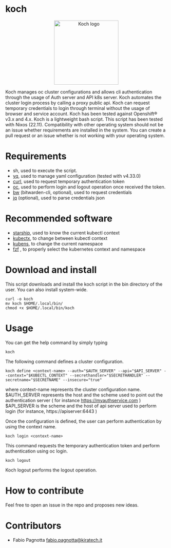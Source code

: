 # koch

<p align="center">
    <img width="200" src="https://raw.githubusercontent.com/faan11/koch/master/images/logo.webp" alt="Koch logo">
</p>
Koch manages oc cluster configurations and allows cli authentication through the usage of Auth server and API k8s server.  
Koch automates the cluster login process by calling a proxy public api. 
Koch can request temporary credentials to login through terminal without the usage of browser and service account.  
Koch has been tested against Openshift® v3.x and 4.x.  
Koch is a lightweight bash script. This script has been tested with Nixos (22.11). Compatibility with other operating system should not be an issue whether requirements are installed in the system. You can create a pull request or an issue whether is not working with your operating system. 

# Requirements
- sh, used to execute the script.
- [yq](https://github.com/mikefarah/yq), used to manage yaml configuration (tested with v4.33.0)
- [curl](https://github.com/curl/curl), used to request temporary authentication token
- [oc](https://github.com/openshift/oc), used to perform login and logout operation once received the token.
- [bw](https://github.com/bitwarden/clients)  (bitwarden-cli, optional), used to request credentials
- [jq](https://github.com/stedolan/jq) (optional), used to parse credentials json 

# Recommended software
- [starship](https://github.com/starship/starship), used to know the current kubectl context 
- [kubectx](https://github.com/ahmetb/kubectx), to change between kubectl context
- [kubens](https://github.com/ahmetb/kubectx), to change the current namespace
- [fzf](https://github.com/junegunn/fzf) , to properly select the kubernetes context and namespace

# Download and install
This script downloads and install the koch script in the bin directory of the user. You can also install system-wide.
```
curl -o koch 
mv koch $HOME/.local/bin/
chmod +x $HOME/.local/bin/koch
```
# Usage
You can get the help command by simply typing
```
koch
```

The following command defines a cluster configuration.
```
koch define <context-name> --auth="$AUTH_SERVER" --api="$API_SERVER" --context="$KUBECTL_CONTEXT" --secrethandler="$SECRETHANDLER" --secretname="$SECRETNAME" --insecure="true"
```
where context-name represents the cluster configuration name.
$AUTH\_SERVER represents the host and the scheme used to point out the authentication server ( for instance https://myauthservice.com )
$API\_SERVER is the scheme and the host of api server used to perform login (for instance, https://apiserver:6443 )

Once the configuration is defined, the user can perform authentication by using the context name.
```
koch login <context-name>
```
This command requests the temporary authentication token and perform authentication using oc login.
```
koch logout
```
Koch logout performs the logout operation.

# How to contribute
Feel free to open an issue in the repo and proposes new ideas.
 
# Contributors
- Fabio Pagnotta <fabio.pagnotta@kiratech.it>
